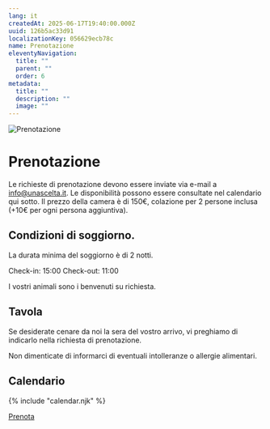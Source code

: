 ```yaml
---
lang: it
createdAt: 2025-06-17T19:40:00.000Z
uuid: 126b5ac33d91
localizationKey: 056629ecb78c
name: Prenotazione
eleventyNavigation:
  title: ""
  parent: ""
  order: 6
metadata:
  title: ""
  description: ""
  image: ""
---
```


![Prenotazione](/_images/Main-clefs-ombre.webp)

# Prenotazione

Le richieste di prenotazione devono essere inviate via e-mail a info@unascelta.it.
Le disponibilità possono essere consultate nel calendario qui sotto.
Il prezzo della camera è di 150€, colazione per 2 persone inclusa (+10€ per ogni persona aggiuntiva).

## Condizioni di soggiorno.

La durata minima del soggiorno è di 2 notti.

Check-in: 15:00
Check-out: 11:00

I vostri animali sono i benvenuti su richiesta.

## Tavola

Se desiderate cenare da noi la sera del vostro arrivo, vi preghiamo di indicarlo nella richiesta di prenotazione.

Non dimenticate di informarci di eventuali intolleranze o allergie alimentari.

<section class="calendar-container">
  <h2>Calendario</h2>

{% include "calendar.njk" %}

</section>

<section class="center intrinsic">
  <a href="/it/contact/" class="btn book">Prenota</a>
</section>
